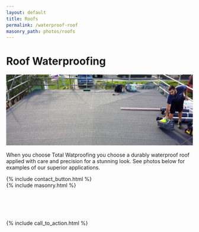```yaml
---
layout: default
title: Roofs
permalink: /waterproof-roof
masonry_path: photos/roofs
---
```

<div class="text-block">
  <h1>Roof Waterproofing</h1>
  <p>
    <img src="images/photos/roofs/roof-bg.jpg" />
  </p>
  <p>
    When you choose Total Watproofing you choose a durably waterproof roof applied with care and precision for a stunning look. See photos below for examples of our superior applications.
  </p>
  {% include contact_button.html %}
  <br />
  {% include masonry.html %}
  <br />
  <br />
  <br />
  <br />
  <br />
  <br />
  {% include call_to_action.html %}
  <br class="visible-xs" />
</div>
<script>

</script>
